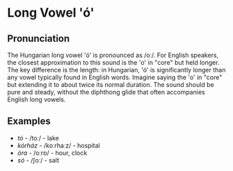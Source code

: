 # Long Vowel 'ó'

## Pronunciation

The Hungarian long vowel 'ó' is pronounced as /oː/. For English speakers, the closest approximation to this sound is the 'o' in "core" but held longer. The key difference is the length: in Hungarian, 'ó' is significantly longer than any vowel typically found in English words. Imagine saying the 'o' in "core" but extending it to about twice its normal duration. The sound should be pure and steady, without the diphthong glide that often accompanies English long vowels.

## Examples

- *tó* - /toː/ - lake
- *kórház* - /koːrhaːz/ - hospital
- *óra* - /oːrɒ/ - hour, clock
- *só* - /ʃoː/ - salt